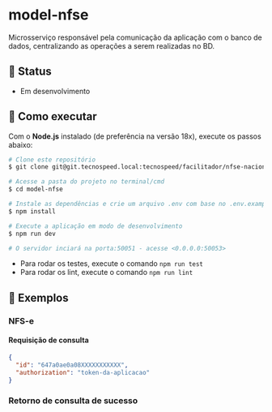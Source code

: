 # model-nfse

Microsserviço responsável pela comunicação da aplicação com o banco de dados, centralizando as operações a serem realizadas no BD.

## 🚥 Status

- Em desenvolvimento

## 🚀 Como executar

Com o **Node.js** instalado (de preferência na versão 18x), execute os passos abaixo:

```bash
# Clone este repositório
$ git clone git@git.tecnospeed.local:tecnospeed/facilitador/nfse-nacional/servi-os-compartilhados/model-nfse.git

# Acesse a pasta do projeto no terminal/cmd
$ cd model-nfse

# Instale as dependências e crie um arquivo .env com base no .env.example
$ npm install

# Execute a aplicação em modo de desenvolvimento
$ npm run dev

# O servidor inciará na porta:50051 - acesse <0.0.0.0:50053>
```

- Para rodar os testes, execute o comando `npm run test`
- Para rodar os lint, execute o comando `npm run lint`

## 📌 Exemplos

### NFS-e

#### Requisição de consulta

```json
{
  "id": "647a0ae0a08XXXXXXXXXXX",
  "authorization": "token-da-aplicacao"
}
```

### Retorno de consulta de sucesso

```json

```
